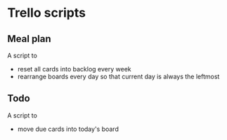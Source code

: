 # Trello scripts

## Meal plan

A script to
- reset all cards into backlog every week
- rearrange boards every day so that current day is always the leftmost

## Todo

A script to
- move due cards into today's board
